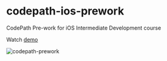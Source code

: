 # codepath-ios-prework
CodePath Pre-work for iOS Intermediate Development course

Watch [demo](https://youtu.be/S8_sCdkFkrE)


![codepath-prework](https://user-images.githubusercontent.com/18317412/209040665-2918c7c4-ee07-4e0c-8fe6-168b172aaabf.gif)
